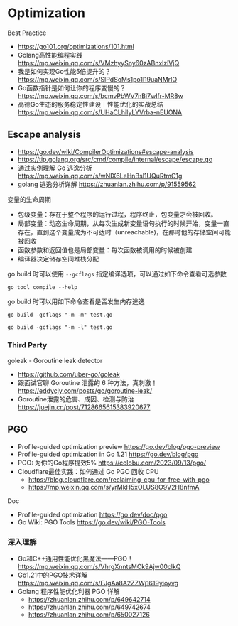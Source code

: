 # Optimization

Best Practice
- https://go101.org/optimizations/101.html
- Golang高性能编程实践 https://mp.weixin.qq.com/s/VMzhyySny60zABnxlzlVjQ
- 我是如何实现Go性能5倍提升的？https://mp.weixin.qq.com/s/SlPdSoMs1po1l19uaNMrIQ
- Go函数指针是如何让你的程序变慢的？https://mp.weixin.qq.com/s/bcmvPbWV7nBi7wIfr-MR8w
- 高德Go生态的服务稳定性建设｜性能优化的实战总结 https://mp.weixin.qq.com/s/UHaCLhiIyLYVrba-nEUONA


## Escape analysis
- https://go.dev/wiki/CompilerOptimizations#escape-analysis
- https://tip.golang.org/src/cmd/compile/internal/escape/escape.go
- 通过实例理解 Go 逃逸分析 https://mp.weixin.qq.com/s/wNIX6LeHnBsl1UQuRtmC1g
- golang 逃逸分析详解 https://zhuanlan.zhihu.com/p/91559562

变量的生命周期
- 包级变量：存在于整个程序的运行过程，程序终止，包变量才会被回收。
- 局部变量：动态生命周期，从每次生成新变量语句执行的时候开始，变量一直存在，直到这个变量成为不可达时（unreachable)，在那时他的存储空间可能被回收
- 函数参数和返回值也是局部变量：每次函数被调用的时候被创建
- 编译器决定储存空间堆栈分配

go build 时可以使用 `--gcflags` 指定编译选项，可以通过如下命令查看可选参数

`go tool compile --help`

go build 时可以用如下命令查看是否发生内存逃逸

`go build -gcflags "-m -m" test.go`

`go build -gcflags "-m -l" test.go`

### Third Party
goleak - Goroutine leak detector
- https://github.com/uber-go/goleak
- 跟面试官聊 Goroutine 泄露的 6 种方法，真刺激！ https://eddycjy.com/posts/go/goroutine-leak/
- Goroutine泄露的危害、成因、检测与防治 https://juejin.cn/post/7128665615383920677


## PGO
- Profile-guided optimization preview https://go.dev/blog/pgo-preview
- Profile-guided optimization in Go 1.21 https://go.dev/blog/pgo
- PGO: 为你的Go程序提效5% https://colobu.com/2023/09/13/pgo/
- Cloudflare最佳实践：如何通过 Go PGO 回收 CPU
  - https://blog.cloudflare.com/reclaiming-cpu-for-free-with-pgo
  - https://mp.weixin.qq.com/s/yrMkH5xOLUS8O9V2H8nfmA

Doc
- Profile-guided optimization https://go.dev/doc/pgo
- Go Wiki: PGO Tools https://go.dev/wiki/PGO-Tools


### 深入理解
- Go和C++通用性能优化黑魔法——PGO！https://mp.weixin.qq.com/s/VhrgXnntsMCk9Ajw00clkQ
- Go1.21中的PGO技术详解 https://mp.weixin.qq.com/s/FJgAa8A2ZZWj1619yioyvg
- Golang 程序性能优化利器 PGO 详解
  - https://zhuanlan.zhihu.com/p/649642714
  - https://zhuanlan.zhihu.com/p/649742674
  - https://zhuanlan.zhihu.com/p/650027126

